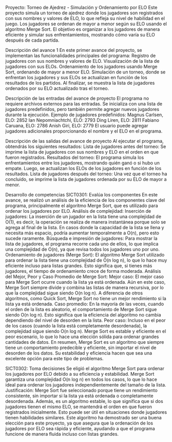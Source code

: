Proyecto: Torneo de Ajedrez - Simulación y Ordenamiento por ELO
Este proyecto simula un torneo de ajedrez donde los jugadores son registrados con sus nombres y valores de ELO, lo que refleja su nivel de habilidad en el juego. Los jugadores se ordenan de mayor a menor según su ELO usando el algoritmo Merge Sort. El objetivo es organizar a los jugadores de manera eficiente y simular sus enfrentamientos, mostrando cómo varía su ELO después de cada partida.

Descripción del avance 1
En este primer avance del proyecto, se implementan las funcionalidades principales del programa:
Registro de jugadores con sus nombres y valores de ELO.
Visualización de la lista de jugadores con sus ELOs.
Ordenamiento de los jugadores usando Merge Sort, ordenando de mayor a menor ELO.
Simulación de un torneo, donde se enfrentan los jugadores y sus ELOs se actualizan en función de los resultados de los partidos.
Al finalizar, se muestra la lista de jugadores ordenados por su ELO actualizado tras el torneo.

Descripción de las entradas del avance de proyecto
El programa no requiere archivos externos para las entradas. Se inicializa con una lista de jugadores predefinidos, pero también permite agregar nuevos jugadores durante la ejecución.
Ejemplo de jugadores predefinidos:
Magnus Carlsen, ELO: 2852
Ian Nepomniachtchi, ELO: 2793
Ding Liren, ELO: 2811
Fabiano Caruana, ELO: 2786
Anish Giri, ELO: 2779
El usuario puede agregar jugadores adicionales proporcionando el nombre y el ELO en el programa.

Descripción de las salidas del avance de proyecto
Al ejecutar el programa, obtendrás los siguientes resultados:
Lista de jugadores antes del torneo: Se imprime la lista de jugadores con sus nombres y ELO en el orden en que fueron registrados.
Resultados del torneo: El programa simula los enfrentamientos entre los jugadores, mostrando quién ganó o si hubo un empate. Luego, se actualizan los ELOs de los jugadores en función de los resultados.
Lista de jugadores después del torneo: Una vez que el torneo ha concluido, se imprime la lista de jugadores ordenada por su ELO de mayor a menor.

Desarrollo de competencias
SICT0301: Evalúa los componentes
En este avance, se realizó un análisis de la eficiencia de los componentes clave del programa, principalmente el algoritmo Merge Sort, que es utilizado para ordenar los jugadores por ELO.
Análisis de complejidad:
Inserción de jugadores: La inserción de un jugador en la lista tiene una complejidad de O(1), es decir, la operación se realiza de manera instantánea porque solo se agrega al final de la lista. En casos donde la capacidad de la lista se llena y necesita más espacio, podría aumentar temporalmente a O(n), pero esto sucede raramente.
Búsqueda e impresión de jugadores: Para mostrar la lista de jugadores, el programa recorre cada uno de ellos, lo que implica una complejidad de O(n), ya que revisa todos los jugadores uno por uno.
Ordenamiento de jugadores (Merge Sort): El algoritmo Merge Sort utilizado para ordenar la lista tiene una complejidad de O(n log n), lo que lo hace muy eficiente incluso para listas grandes. Esto significa que, si tienes más jugadores, el tiempo de ordenamiento crece de forma moderada.
Análisis del Mejor, Peor y Caso Promedio de Merge Sort:
Mejor caso: El mejor caso para Merge Sort ocurre cuando la lista ya está ordenada. Aún en este caso, Merge Sort siempre divide y combina las listas de manera recursiva, por lo que la complejidad sigue siendo O(n log n). A diferencia de otros algoritmos, como Quick Sort, Merge Sort no tiene un mejor rendimiento si la lista ya está ordenada.
Caso promedio: En la mayoría de las veces, cuando el orden de la lista es aleatorio, el comportamiento de Merge Sort sigue siendo O(n log n). Esto significa que la eficiencia del algoritmo no cambia dependiendo del nivel de desorden en la lista.
Peor caso: Incluso en el peor de los casos (cuando la lista está completamente desordenada), la complejidad sigue siendo O(n log n). Merge Sort es estable y eficiente en el peor escenario, lo que lo hace una elección sólida para ordenar grandes cantidades de datos.
En resumen, Merge Sort es un algoritmo que siempre tiene un comportamiento predecible y eficiente, sin importar el nivel de desorden de los datos. Su estabilidad y eficiencia hacen que sea una excelente opción para este tipo de problemas.

SICT0302: Toma decisiones
Se eligió el algoritmo Merge Sort para ordenar los jugadores por ELO debido a su eficiencia y estabilidad. Merge Sort garantiza una complejidad O(n log n) en todos los casos, lo que lo hace ideal para ordenar los jugadores independientemente del tamaño de la lista.
Justificación:
Merge Sort fue seleccionado porque tiene un rendimiento consistente, sin importar si la lista ya está ordenada o completamente desordenada. Además, es un algoritmo estable, lo que significa que si dos jugadores tienen el mismo ELO, se mantendrá el orden en que fueron registrados inicialmente. Esto puede ser útil en situaciones donde jugadores tienen habilidades similares.
Este algoritmo ha demostrado ser una buena elección para este proyecto, ya que asegura que la ordenación de los jugadores por ELO sea rápida y eficiente, ayudando a que el programa funcione de manera fluida incluso con listas grandes.
